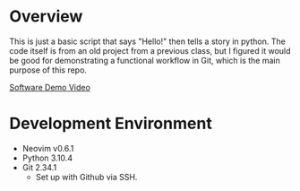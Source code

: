 # Overview

This is just a basic script that says "Hello!" then tells a story in python. The code itself is from an old project from a previous class, but I figured it would be good for demonstrating a functional workflow in Git, which is the main purpose of this repo.

[Software Demo Video](http://youtube.link.goes.here)

# Development Environment

* Neovim v0.6.1
* Python 3.10.4
* Git 2.34.1
	* Set up with Github via SSH.

